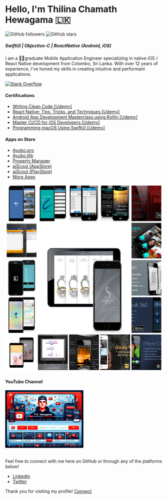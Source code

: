 # Hello, I'm Thilina Chamath Hewagama 🇱🇰
![GitHub followers](https://img.shields.io/github/followers/ThilinaHewagama?style=social)
![GitHub stars](https://img.shields.io/github/stars/ThilinaHewagama?style=social)

##### SwiftUI | Objective-C | ReactNative (Android, iOS)
I am a 🧑‍🎓graduate Mobile Application Engineer specializing in native iOS / React Native development from Colombo, Sri Lanka. With over 12 years of experience, I've honed my skills in creating intuitive and performant applications.

[![Stack Overflow](http://stackoverflow.com/users/flair/1716859.png)](http://stackoverflow.com/users/1716859/thilina-chamin-hewagama)

#### Certifications
- [Writing Clean Code [Udemy]](http://ude.my/UC-8a0d43e5-d248-4920-9717-524eaeae05eb)
- [React Native: Tips, Tricks, and Techniques [Udemy]](http://ude.my/UC-a813e8ee-1ece-451d-8045-d50c4fba81cb)
- [Android App Development Masterclass using Kotlin [Udemy]](http://ude.my/UC-8e2e4853-b75c-4fd6-890b-f8f5720c7f84)
- [Master CI/CD for iOS Developers [Udemy]](http://ude.my/UC-25454791-e42b-407c-8cbc-6389a3265f12)
- [Programming macOS Using SwiftUI [Udemy]](http://ude.my/UC-1b0c2fba-798b-4a76-adcc-50dc7b1b7979)

#### Apps on Store
- [Ayubo.pro](https://apps.apple.com/us/app/ayubo-pro/id1414129200)
- [Ayubo.life](https://apps.apple.com/us/app/ayubo-life/id1198169710)
- [Property Manager](https://apps.apple.com/us/app/b-a-property-manager/id1594166106)
- [aiScout (AppStore)](https://apps.apple.com/gb/app/aiscout/id1508291341)
- [aiScout (PlayStore)](https://play.google.com/store/apps/details?id=com.aiscout.player&hl=en_US)
- [More Apps](./MoreApps.md)

<img src="./images/collage.png" alt="Collage" width="600" height="600">

#### YouTube Channel
<a href="https://www.youtube.com/@TCHewagama/" target="_blank">
    <img src="./images/youtube.png" alt="Collage" width="250" height="184">
</a>
<br><br>

Feel free to connect with me here on GitHub or through any of the platforms below!
- [LinkedIn](https://www.linkedin.com/in/thilina-hewagama-ios/)
- [Twitter](https://twitter.com/thilina3001)

Thank you for visiting my profile!
[Connect](mailto:thilina3001@gmail.com)
